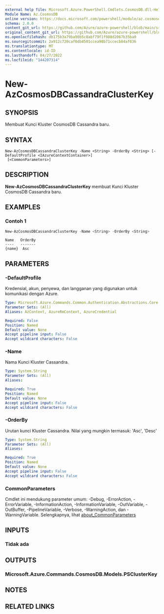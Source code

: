 ```yaml
---
external help file: Microsoft.Azure.PowerShell.Cmdlets.CosmosDB.dll-Help.xml
Module Name: Az.CosmosDB
online version: https://docs.microsoft.com/powershell/module/az.cosmosdb/new-azcosmosdbcassandraclusterkey
schema: 2.0.0
content_git_url: https://github.com/Azure/azure-powershell/blob/main/src/CosmosDB/CosmosDB/help/New-AzCosmosDBCassandraClusterKey.md
original_content_git_url: https://github.com/Azure/azure-powershell/blob/main/src/CosmosDB/CosmosDB/help/New-AzCosmosDBCassandraClusterKey.md
ms.openlocfilehash: db175b3a79ba90b5c8abf79f1f988d2067b35ba0
ms.sourcegitcommit: 2a912c720caf0db4501ccea98b71ccecb84af036
ms.translationtype: MT
ms.contentlocale: id-ID
ms.lasthandoff: 04/27/2022
ms.locfileid: "144207314"
---
```

# New-AzCosmosDBCassandraClusterKey

## SYNOPSIS
Membuat Kunci Kluster CosmosDB Cassandra baru.

## SYNTAX

```
New-AzCosmosDBCassandraClusterKey -Name <String> -OrderBy <String> [-DefaultProfile <IAzureContextContainer>]
 [<CommonParameters>]
```

## DESCRIPTION
**New-AzCosmosDBCassandraClusterKey** membuat Kunci Kluster CosmosDB Cassandra baru.

## EXAMPLES

### Contoh 1
```powershell
New-AzCosmosDBCassandraClusterKey -Name <String> -OrderBy <String>
```

```output
Name   OrderBy
----   -------
{name}  Asc
```

## PARAMETERS

### -DefaultProfile
Kredensial, akun, penyewa, dan langganan yang digunakan untuk komunikasi dengan Azure.

```yaml
Type: Microsoft.Azure.Commands.Common.Authentication.Abstractions.Core.IAzureContextContainer
Parameter Sets: (All)
Aliases: AzContext, AzureRmContext, AzureCredential

Required: False
Position: Named
Default value: None
Accept pipeline input: False
Accept wildcard characters: False
```

### -Name
Nama Kunci Kluster Cassandra.

```yaml
Type: System.String
Parameter Sets: (All)
Aliases:

Required: True
Position: Named
Default value: None
Accept pipeline input: False
Accept wildcard characters: False
```

### -OrderBy
Urutan kunci Kluster Cassandra.
Nilai yang mungkin termasuk: 'Asc', 'Desc'

```yaml
Type: System.String
Parameter Sets: (All)
Aliases:

Required: True
Position: Named
Default value: None
Accept pipeline input: False
Accept wildcard characters: False
```

### CommonParameters
Cmdlet ini mendukung parameter umum: -Debug, -ErrorAction, -ErrorVariable, -InformationAction, -InformationVariable, -OutVariable, -OutBuffer, -PipelineVariable, -Verbose, -WarningAction, dan -WarningVariable. Selengkapnya, lihat [about_CommonParameters](http://go.microsoft.com/fwlink/?LinkID=113216)

## INPUTS

### Tidak ada

## OUTPUTS

### Microsoft.Azure.Commands.CosmosDB.Models.PSClusterKey

## NOTES

## RELATED LINKS
